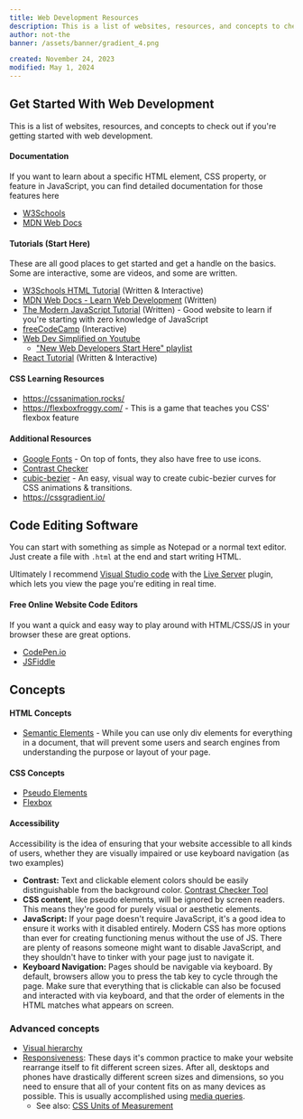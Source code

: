 ```yaml
---
title: Web Development Resources
description: This is a list of websites, resources, and concepts to check out if you're getting started with web development.
author: not-the
banner: /assets/banner/gradient_4.png

created: November 24, 2023
modified: May 1, 2024
---
```


<h2 id="get-started-with-web-development">Get Started With Web Development</h2>
<p>
    This is a list of websites, resources, and concepts to check out if you're getting started with web development.
</p>

<h4 id="documentation">Documentation</h4>
<p>If you want to learn about a specific HTML element, CSS property, or feature in JavaScript, you can find detailed  documentation for those features here</p>
<ul>
    <li><a href="https://www.w3schools.com/">W3Schools</a></li>
    <li><a href="https://developer.mozilla.org/">MDN Web Docs</a></li>
</ul>

<h4 id="tutorials-start-here">Tutorials (Start Here)</h4>
<p>These are all good places to get started and get a handle on the basics. Some are interactive, some are videos, and some are written.</p>
<ul>
    <li><a href="https://www.w3schools.com/html/html_intro.asp">W3Schools HTML Tutorial</a> (Written &amp; Interactive)</li>
    <li><a href="https://developer.mozilla.org/en-US/docs/Learn">MDN Web Docs - Learn Web Development</a> (Written)</li>
    <li><a href="https://javascript.info/">The Modern JavaScript Tutorial</a> (Written) - Good website to learn if you're starting with zero knowledge of JavaScript</li>
    <li><a href="https://www.freecodecamp.org/">freeCodeCamp</a> (Interactive)</li>
    <li><a href="https://www.youtube.com/c/WebDevSimplified">Web Dev Simplified on Youtube</a>
        <ul>
            <li><a href="https://www.youtube.com/playlist?list=PLZlA0Gpn_vH9xx-RRVNG187ETT2ekWFsq">"New Web Developers Start Here" playlist</a></li>
        </ul>
    </li>
    <li><a href="https://react-tutorial.app/">React Tutorial</a> (Written &amp; Interactive)</li>
</ul>

<h4 id="css-learning-resources">CSS Learning Resources</h4>
<ul>
    <li><a href="https://cssanimation.rocks/">https://cssanimation.rocks/</a></li>
    <li><a href="https://flexboxfroggy.com/">https://flexboxfroggy.com/</a> - This is a game that teaches you CSS'
        flexbox feature</li>
</ul>

<h4 id="additional-resources">Additional Resources</h4>
<ul>
    <li><a href="https://fonts.google.com/">Google Fonts</a> - On top of fonts, they also have free to use icons.</li>
    <li><a href="https://webaim.org/resources/contrastchecker/">Contrast Checker</a></li>
    <li><a href="https://cubic-bezier.com/">cubic-bezier</a> - An easy, visual way to create cubic-bezier curves for CSS
        animations &amp; transitions.</li>
    <li><a href="CSSGradient.io">https://cssgradient.io/</a></li>
</ul>

<h2 id="code-editing-software">Code Editing Software</h2>
<p>
    You can start with something as simple as Notepad or a normal text editor. Just create a file with <code>.html</code> at the end and start writing HTML.
</p>
<p>
    Ultimately I recommend <a href="https://code.visualstudio.com/">Visual Studio code</a> with the <a href="https://marketplace.visualstudio.com/items?itemName=ritwickdey.LiveServer">Live Server</a> plugin, which lets you view the page you're editing in real time.
</p>

<h4 id="free-online-website-code-editors">Free Online Website Code Editors</h4>
<p>If you want a quick and easy way to play around with HTML/CSS/JS in your browser these are great options.</p>
<ul>
    <li><a href="https://codepen.io/">CodePen.io</a></li>
    <li><a href="https://jsfiddle.net/">JSFiddle</a></li>
</ul>

<h2 id="concepts">Concepts</h2>
<h4 id="html-concepts">HTML Concepts</h4>
<ul>
    <li><a href="https://www.w3schools.com/html/html5_semantic_elements.asp">Semantic Elements</a> - While you can use only div elements for everything in a document, that will prevent some users and search engines from understanding the purpose or layout of your page.</li>
</ul>

<h4 id="css-concepts">CSS Concepts</h4>
<ul>
    <li><a href="https://developer.mozilla.org/en-US/docs/Web/CSS/Pseudo-elements">Pseudo Elements</a></li>
    <li><a href="https://www.w3schools.com/css/css3_flexbox.asp">Flexbox</a></li>
</ul>
    <h4 id="accessibility">Accessibility</h4>
    <p>
        Accessibility is the idea of ensuring that your website accessible to all kinds of users, whether they are visually impaired or use keyboard navigation (as two examples)
    </p>
    
<ul>
    <li><strong>Contrast:</strong> Text and clickable element colors should be easily distinguishable from the background color. <a href="https://webaim.org/resources/contrastchecker/">Contrast Checker Tool</a></li>
    <li><strong>CSS content</strong>, like pseudo elements, will be ignored by screen readers. This means they're good for purely visual or aesthetic elements.</li>
    <li><strong>JavaScript:</strong> If your page doesn't require JavaScript, it's a good idea to ensure it works with it disabled entirely. Modern CSS has more options than ever for creating functioning menus without the use of JS. There are plenty of reasons someone might want to disable JavaScript, and they shouldn't have to tinker with your page just to navigate it.</li>
    <li><strong>Keyboard Navigation:</strong> Pages should be navigable via keyboard. By default, browsers allow you to press the tab key to cycle through the page. Make sure that everything that is clickable can also be focused and interacted with via keyboard, and that the order of elements in the HTML matches what appears on screen.</li>
</ul>

<h3 id="advanced-concepts">Advanced concepts</h3>
<ul>
    <li><a href="https://xd.adobe.com/ideas/process/information-architecture/visual-hierarchy-principles-examples/">Visual hierarchy</a></li>
    <li>
        <a href="https://www.w3schools.com/html/html_responsive.asp">Responsiveness</a>: These days it's common practice to make your website rearrange itself to fit different screen sizes. After all, desktops and phones have drastically different screen sizes and dimensions, so you need to ensure that all of your content fits on as many devices as possible. This is usually accomplished using <a href="https://www.w3schools.com/css/css3_mediaqueries_ex.asp">media queries</a>.
        <ul>
            <li>See also: <a href="https://www.w3schools.com/cssref/css_units.asp">CSS Units of Measurement</a></li>
        </ul>
    </li>
</ul>
